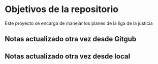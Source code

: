 # Objetivos de la repositorio

Este proyecto se encarga de manejar los planes de la liga de la justicia


## Notas actualizado otra vez desde Gitgub
## Notas actualizado otra vez desde local
